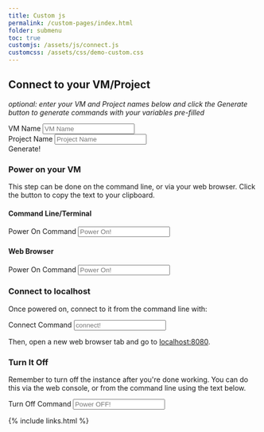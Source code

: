 ```yaml
---
title: Custom js
permalink: /custom-pages/index.html
folder: submenu
toc: true
customjs: /assets/js/connect.js
customcss: /assets/css/demo-custom.css
---
```





## Connect to your VM/Project

_optional: enter your VM and Project names below and click the Generate button to generate commands with your variables pre-filled_
<div class="form-row  flex-grow-1">
  <div class="col-auto flex-grow-1 ">
    <label class="sr-only" for="vmName">VM Name</label>
    <input type="text" class="form-control form-control-lg" name="vmName" id="vmName" placeholder="VM Name" />
  </div>
  <div class="col-auto flex-grow-1 ">
    <label class="sr-only" for="projectName">Project Name</label>
    <input type="text" class="form-control form-control-lg" name="projectName" id="projectName" placeholder="Project Name" />
  </div>
  <div class="col-auto">
    <a class="btn btn-info generate" id="generateBtn" title="Generate Commands"><i class="fa-solid fa-wand-magic-sparkles"></i> Generate!</a>
  </div>
</div>

### Power on your VM

This step can be done on the command line, or via your web browser. Click the button to copy the text to your clipboard.

#### Command Line/Terminal


<div class="form-group form-inline">
<div class="form-row  flex-grow-1">
    <div class="col-auto tip-input">
      <label class="sr-only" for="powerVM">Power On Command</label>
      <input type="text" id="powerVM" class="form-control form-control-lg" readonly placeholder="Power On!" />
    </div>
    <div class="col-auto tip-btn">
      <a class="btn btn-info copy" title="Copy to Clipboard" data-target="powerVM"><i class="fa-regular fa-clipboard"></i></a>
    </div>
</div>
</div>

#### Web Browser

<span id="powerUrlLink"></span>
<div class="form-group form-inline">
<div class="form-row flex-grow-1">
    <div class="col-auto tip-input">
      <label class="sr-only" for="powerUrl">Power On Command</label>
      <input type="text" id="powerUrl" class="form-control form-control-lg" readonly placeholder="Power On!" />
    </div>
    <div class="col-auto tip-btn">
      <a class="btn btn-info copy" title="Copy to Clipboard" data-target="powerUrl"><i class="fa-regular fa-clipboard"></i></a>
    </div>
  </div>
</div>

### Connect to localhost

Once powered on, connect to it from the command line with: 

<div class="form-group form-inline">
<div class="form-row flex-grow-1">
    <div class="col-auto tip-input">
      <label class="sr-only" for="connect">Connect Command</label>
      <input type="text" id="connect" class="form-control form-control-lg" readonly placeholder="connect!" />
    </div>
    <div class="col-auto tip-btn">
      <a class="btn btn-info copy" title="Copy to Clipboard" data-target="connect"><i class="fa-regular fa-clipboard"></i></a>
    </div>
</div>
</div>

Then, open a new web browser tab and go to
[localhost:8080][url_localhost].

### Turn It Off

Remember to turn off the instance after you're done working. You can do this via the web console, or from the command line using the text below.

<div class="form-group form-inline">
<div class="form-row  flex-grow-1">
    <div class="col-auto tip-input">
      <label class="sr-only" for="turnItOff">Turn Off Command</label>
      <input type="text" id="turnItOff" class="form-control form-control-lg" readonly placeholder="Power OFF!" />
    </div>
    <div class="col-auto tip-btn">
      <a class="btn btn-info copy" title="Copy to Clipboard" data-target="turnItOff"><i class="fa-regular fa-clipboard"></i></a>
    </div>
</div>
</div>


[comment]: #  (link URLs -----------------------------------------------------)

[url_gsdk]:        https://cloud.google.com/sdk/docs/install
[url_vpn]:         https://uit.stanford.edu/service/vpn
[url_localhost]:   http://localhost:8080


{% include links.html %}
